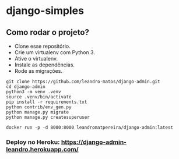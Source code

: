 # django-simples

## Como rodar o projeto?

* Clone esse repositório.
* Crie um virtualenv com Python 3.
* Ative o virtualenv.
* Instale as dependências.
* Rode as migrações.

```
git clone https://github.com/leandro-matos/django-admin.git
cd django-admin
python3 -m venv .venv
source .venv/bin/activate
pip install -r requirements.txt
python contrib/env_gen.py
python manage.py migrate
python manage.py createsuperuser
```

```
docker run -p -d 8000:8000 leandromatpereira/django-admin:latest
```


### Deploy no Heroku: https://django-admin-leandro.herokuapp.com/
